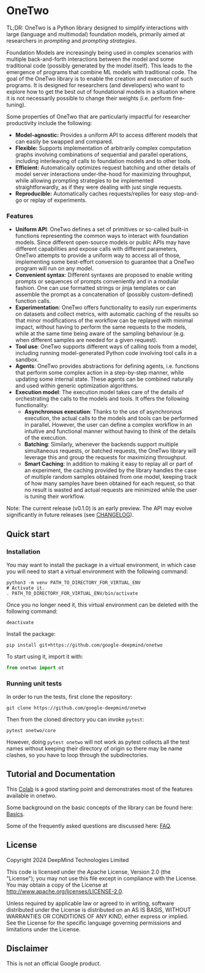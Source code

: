 # OneTwo

TL;DR: OneTwo is a Python library designed to simplify interactions with large
(language and multimodal) foundation models, primarily aimed at researchers
in *prompting* and *prompting strategies*.

Foundation Models are increasingly being used in complex scenarios with multiple
back-and-forth interactions between the model and some traditional code
(possibly generated by the model itself). This leads to the emergence of
programs that combine ML models with traditional code. The goal of the OneTwo
library is to enable the creation and execution of such programs.
It is designed for researchers (and developers) who want to explore how to get
the best out of foundational models in a situation where it is not necessarily
possible to change their weights (i.e. perform fine-tuning).

Some properties of OneTwo that are particularly impactful for researcher
productivity include the following:

- **Model-agnostic:** Provides a uniform API to access different models that
  can easily be swapped and compared.
- **Flexible:** Supports implementation of arbitrarily complex computation
  graphs involving combinations of sequential and parallel operations,
  including interleaving of calls to foundation models and to other tools.
- **Efficient:** Automatically optimizes request batching and other details of
  model server interactions under-the-hood for maximizing throughput, while
  allowing prompting strategies to be implemented straightforwardly, as if
  they were dealing with just single requests.
- **Reproducible:** Automatically caches requests/replies for easy stop-and-go
  or replay of experiments.

### Features
* **Uniform API**: OneTwo defines a set of primitives or so-called built-in
  functions representing the common ways to interact with foundation models.
  Since different open-source models or public APIs may have different
  capabilities and expose calls with different parameters, OneTwo attempts to
  provide a uniform way to access all of those, implementing some best-effort
  conversion to guarantee that a OneTwo program will run on any model.
* **Convenient syntax**: Different syntaxes are proposed to enable writing
  prompts or sequences of prompts conveniently and in a modular fashion.
  One can use formatted strings or jinja templates or can assemble the prompt
  as a concatenation of (possibly custom-defined) function calls.
* **Experimentation**: OneTwo offers functionality to easily run
  experiments on datasets and collect metrics, with automatic caching of the
  results so that minor modifications of the workflow can be replayed with
  minimal impact, without having to perform the same requests to the models,
  while at the same time being aware of the sampling behaviour (e.g. when
  different samples are needed for a given request).
* **Tool use**: OneTwo supports different ways of calling tools from a model,
  including running model-generated Python code involving tool calls in a
  sandbox.
* **Agents**: OneTwo provides abstractions for defining agents, i.e. functions
  that perform some complex action in a step-by-step manner, while updating some
  internal state. These agents can be combined naturally and used within
  generic optimization algorithms.
* **Execution model**: The execution model takes care of the details of
  orchestrating the calls to the models and tools. It offers the following
  functionality:
  * **Asynchronous execution**: Thanks to the use of asynchronous execution, the
    actual calls to the models and tools can be performed in parallel. However,
    the user can define a complex workflow in an intuitive and functional manner
    without having to think of the details of the execution.
  * **Batching**: Similarly, whenever the backends support multiple
    simultaneous requests, or batched requests, the OneTwo library will leverage
    this and group the requests for maximizing throughput.
  * **Smart Caching**: In addition to making it easy to replay all or part of an
    experiment, the caching provided by the library handles the case of
    multiple random samples obtained from one model, keeping track of how many
    samples have been obtained for each request, so that no result is wasted
    and actual requests are minimized while the user is tuning their workflow.


Note: The current release (v0.1.0) is an early preview. The API may evolve
significantly in future releases (see [CHANGELOG](CHANGELOG.md)).

## Quick start

### Installation

You may want to install the package in a virtual environment, in which case you
will need to start a virtual environment with the following command:

```shell
python3 -m venv PATH_TO_DIRECTORY_FOR_VIRTUAL_ENV
# Activate it.
. PATH_TO_DIRECTORY_FOR_VIRTUAL_ENV/bin/activate
```

Once you no longer need it, this virtual environment can be deleted with the
following command:

```shell
deactivate
```

Install the package:

```shell
pip install git+https://github.com/google-deepmind/onetwo
```

To start using it, import it with:

```python
from onetwo import ot
```

### Running unit tests

In order to run the tests, first clone the repository:

```shell
git clone https://github.com/google-deepmind/onetwo
```

Then from the cloned directory you can invoke `pytest`:

```shell
pytest onetwo/core
```

However, doing `pytest onetwo` will not work as pytest collects all the test
names without keeping their directory of origin so there may be name clashes, so
you have to loop through the subdirectories.


## Tutorial and Documentation

This
[Colab](https://colab.research.google.com/github/google-deepmind/onetwo/blob/main/colabs/tutorial.ipynb)
is a good starting point and demonstrates most of the features available in
onetwo.

Some background on the basic concepts of the library can be found here:
[Basics](docs/basics.md).

Some of the frequently asked questions are discussed here: [FAQ](docs/faq.md).

## License

Copyright 2024 DeepMind Technologies Limited

This code is licensed under the Apache License, Version 2.0 (the \"License\");
you may not use this file except in compliance with the License. You may obtain
a copy of the License at http://www.apache.org/licenses/LICENSE-2.0.

Unless required by applicable law or agreed to in writing, software distributed
under the License is distributed on an AS IS BASIS, WITHOUT WARRANTIES OR
CONDITIONS OF ANY KIND, either express or implied. See the License for the
specific language governing permissions and limitations under the License.

## Disclaimer

This is not an official Google product.